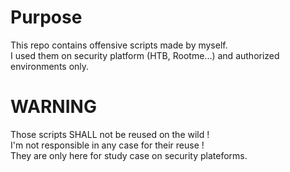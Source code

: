
# Purpose

This repo contains offensive scripts made by myself.  
I used them on security platform (HTB, Rootme...) and authorized environments only.  

# WARNING

Those scripts SHALL not be reused on the wild !  
I'm not responsible in any case for their reuse !  
They are only here for study case on security plateforms.  

